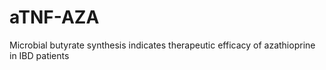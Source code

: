# aTNF-AZA
Microbial butyrate synthesis indicates therapeutic efficacy of azathioprine in IBD patients

